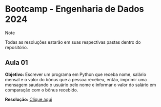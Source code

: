 # Bootcamp - Engenharia de Dados 2024

> [!NOTE]
> Todas as resoluções estarão em suas respectivas pastas dentro do repositório.

## Aula 01
**Objetivo:** Escrever um programa em Python que receba nome, salário mensal e o valor do bônus que a pessoa recebeu, então, imprimir uma mensagem saudando o usuário pelo nome e informar o valor do salário em comparação com o bônus recebido.

**Resolução:** [Clique aqui](https://github.com/jpedrosilva/bootcamp-eng-dados/tree/main/src/aula-01/aula_01)